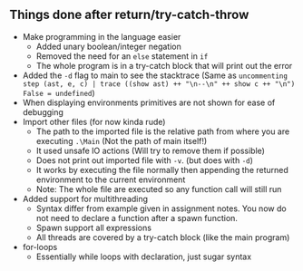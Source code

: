 ## Things done after return/try-catch-throw

* Make programming in the language easier
  * Added unary boolean/integer negation
  * Removed the need for an `else` statement in `if`
  * The whole program is in a try-catch block that will print out the error
* Added the `-d` flag to main to see the stacktrace (Same as `uncommenting step (ast, e, c) | trace ((show ast) ++ "\n--\n" ++ show c ++ "\n") False = undefined`)
* When displaying environments primitives are not shown for ease of debugging
* Import other files (for now kinda rude)
  * The path to the imported file is the relative path from where you are executing `.\Main` (Not the path of main itself!)
  * It used unsafe IO actions (Will try to remove them if possible)
  * Does not print out imported file with `-v`. (but does with `-d`)
  * It works by executing the file normally then appending the returned environment to the current environment
  * Note: The whole file are executed so any function call will still run
* Added support for multithreading
  * Syntax differ from example given in assignment notes. You now do not need to declare a function after a spawn function.
  * Spawn support all expressions
  * All threads are covered by a try-catch block (like the main program)
* for-loops
  * Essentially while loops with declaration, just sugar syntax 